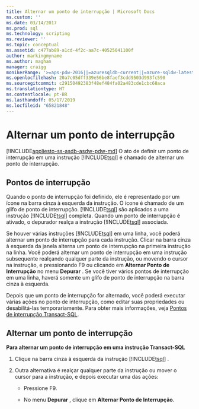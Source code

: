 ```yaml
---
title: Alternar um ponto de interrupção | Microsoft Docs
ms.custom: ''
ms.date: 03/14/2017
ms.prod: sql
ms.technology: scripting
ms.reviewer: ''
ms.topic: conceptual
ms.assetid: c477ab89-a1cd-4f2c-aa7c-40525041100f
author: markingmyname
ms.author: maghan
manager: craigg
monikerRange: '>=aps-pdw-2016||=azuresqldb-current||=azure-sqldw-latest||>=sql-server-2016||=sqlallproducts-allversions||>=sql-server-linux-2017||=azuresqldb-mi-current'
ms.openlocfilehash: 20a7c05dff339e56be8faef3cdd9503d993fc590
ms.sourcegitcommit: c29150492383f48ef484fa02a483cde1cbc68aca
ms.translationtype: HT
ms.contentlocale: pt-BR
ms.lasthandoff: 05/17/2019
ms.locfileid: "65821848"
---
```

# <a name="toggle-a-breakpoint"></a>Alternar um ponto de interrupção
[!INCLUDE[appliesto-ss-asdb-asdw-pdw-md](../../includes/appliesto-ss-asdb-asdw-pdw-md.md)]
  O ato de definir um ponto de interrupção em uma instrução [!INCLUDE[tsql](../../includes/tsql-md.md)] é chamado de alternar um ponto de interrupção.  
  
## <a name="breakpoints"></a>Pontos de interrupção  
 Quando o ponto de interrupção foi definido, ele é representado por um ícone na barra cinza à esquerda da instrução. O ícone é chamado de um glifo de ponto de interrupção. [!INCLUDE[tsql](../../includes/tsql-md.md)] são aplicados a uma instrução [!INCLUDE[tsql](../../includes/tsql-md.md)] completa. Quando um ponto de interrupção é ativado, o depurador realça a instrução [!INCLUDE[tsql](../../includes/tsql-md.md)] associada.  
  
 Se houver várias instruções [!INCLUDE[tsql](../../includes/tsql-md.md)] em uma linha, você poderá alternar um ponto de interrupção para cada instrução. Clicar na barra cinza à esquerda da janela alterna um ponto de interrupção na primeira instrução na linha. Você poderá alternar um ponto de interrupção em uma instrução subsequente realçando qualquer parte da instrução, ou movendo o cursor na instrução, e pressionando F9 ou clicando em **Alternar Ponto de Interrupção** no menu **Depurar** . Se você tiver vários pontos de interrupção em uma linha, haverá somente um glifo de ponto de interrupção na barra cinza à esquerda.  
  
 Depois que um ponto de interrupção for alternado, você poderá executar várias ações no ponto de interrupção, como editar suas propriedades ou desabilitá-las temporariamente. Para obter mais informações, veja [Pontos de interrupção Transact-SQL](../../relational-databases/scripting/transact-sql-breakpoints.md).  
  
## <a name="toggle-a-breakpoint"></a>Alternar um ponto de interrupção  
 **Para alternar um ponto de interrupção em uma instrução Transact-SQL**  
  
1.  Clique na barra cinza à esquerda da instrução [!INCLUDE[tsql](../../includes/tsql-md.md)] .  
  
2.  Outra alternativa é realçar qualquer parte da instrução ou mover o cursor para a instrução, e depois executar uma das ações:  
  
    -   Pressione F9.  
  
    -   No menu **Depurar** , clique em **Alternar Ponto de Interrupção**.  
  
  

